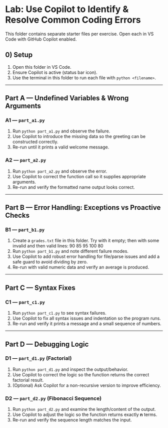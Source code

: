 # Lab: Use Copilot to Identify & Resolve Common Coding Errors

This folder contains separate starter files per exercise. Open each in VS Code with GitHub Copilot enabled.


## 0) Setup
1. Open this folder in VS Code.
2. Ensure Copilot is active (status bar icon).
3. Use the terminal in this folder to run each file with `python <filename>`.

---

## Part A — Undefined Variables & Wrong Arguments

### A1 — `part_a1.py`
1. Run `python part_a1.py` and observe the failure.
2. Use Copilot to introduce the missing data so the greeting can be constructed correctly.
3. Re-run until it prints a valid welcome message.

### A2 — `part_a2.py`
1. Run `python part_a2.py` and observe the error.
2. Use Copilot to correct the function call so it supplies appropriate arguments.
3. Re-run and verify the formatted name output looks correct.

---

## Part B — Error Handling: Exceptions vs Proactive Checks

### B1 — `part_b1.py`
1. Create a `grades.txt` file in this folder. Try with it empty; then with some invalid and then valid lines: 90
85
95
100
80
2. Run `python part_b1.py` and note different failure modes.
3. Use Copilot to add robust error handling for file/parse issues and add a safe guard to avoid dividing by zero.
4. Re-run with valid numeric data and verify an average is produced.

---

## Part C — Syntax Fixes

### C1 — `part_c1.py`
1. Run `python part_c1.py` to see syntax failures.
2. Use Copilot to fix all syntax issues and indentation so the program runs.
3. Re-run and verify it prints a message and a small sequence of numbers.

---

## Part D — Debugging Logic

### D1 — `part_d1.py` (Factorial)
1. Run `python part_d1.py` and inspect the output/behavior.
2. Use Copilot to correct the logic so the function returns the correct factorial result.
3. (Optional) Ask Copilot for a non-recursive version to improve efficiency.

### D2 — `part_d2.py` (Fibonacci Sequence)
1. Run `python part_d2.py` and examine the length/content of the output.
2. Use Copilot to adjust the logic so the function returns exactly **n** terms.
3. Re-run and verify the sequence length matches the input.

